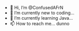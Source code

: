 - 👋 Hi, I’m @ConfusedAFrN
- 👀 I’m currently new to coding...
- 🌱 I’m currently learning Java...
- 📫 How to reach me... dunno

<!---
ConfusedAFrN/ConfusedAFrN is a ✨ special ✨ repository because its `README.md` (this file) appears on your GitHub profile.
You can click the Preview link to take a look at your changes.
--->
